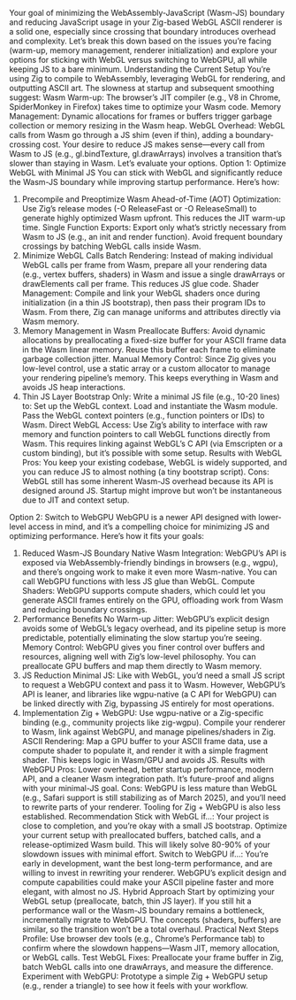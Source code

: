 Your goal of minimizing the WebAssembly-JavaScript (Wasm-JS) boundary and reducing JavaScript usage in your Zig-based WebGL ASCII renderer is a solid one, especially since crossing that boundary introduces overhead and complexity. Let’s break this down based on the issues you’re facing (warm-up, memory management, renderer initialization) and explore your options for sticking with WebGL versus switching to WebGPU, all while keeping JS to a bare minimum.
Understanding the Current Setup
You’re using Zig to compile to WebAssembly, leveraging WebGL for rendering, and outputting ASCII art. The slowness at startup and subsequent smoothing suggest:
Wasm Warm-up: The browser’s JIT compiler (e.g., V8 in Chrome, SpiderMonkey in Firefox) takes time to optimize your Wasm code.
Memory Management: Dynamic allocations for frames or buffers trigger garbage collection or memory resizing in the Wasm heap.
WebGL Overhead: WebGL calls from Wasm go through a JS shim (even if thin), adding a boundary-crossing cost.
Your desire to reduce JS makes sense—every call from Wasm to JS (e.g., gl.bindTexture, gl.drawArrays) involves a transition that’s slower than staying in Wasm. Let’s evaluate your options.
Option 1: Optimize WebGL with Minimal JS
You can stick with WebGL and significantly reduce the Wasm-JS boundary while improving startup performance. Here’s how:
1. Precompile and Preoptimize Wasm
Ahead-of-Time (AOT) Optimization: Use Zig’s release modes (-O ReleaseFast or -O ReleaseSmall) to generate highly optimized Wasm upfront. This reduces the JIT warm-up time.
Single Function Exports: Export only what’s strictly necessary from Wasm to JS (e.g., an init and render function). Avoid frequent boundary crossings by batching WebGL calls inside Wasm.
2. Minimize WebGL Calls
Batch Rendering: Instead of making individual WebGL calls per frame from Wasm, prepare all your rendering data (e.g., vertex buffers, shaders) in Wasm and issue a single drawArrays or drawElements call per frame. This reduces JS glue code.
Shader Management: Compile and link your WebGL shaders once during initialization (in a thin JS bootstrap), then pass their program IDs to Wasm. From there, Zig can manage uniforms and attributes directly via Wasm memory.
3. Memory Management in Wasm
Preallocate Buffers: Avoid dynamic allocations by preallocating a fixed-size buffer for your ASCII frame data in the Wasm linear memory. Reuse this buffer each frame to eliminate garbage collection jitter.
Manual Memory Control: Since Zig gives you low-level control, use a static array or a custom allocator to manage your rendering pipeline’s memory. This keeps everything in Wasm and avoids JS heap interactions.
4. Thin JS Layer
Bootstrap Only: Write a minimal JS file (e.g., 10-20 lines) to:
Set up the WebGL context.
Load and instantiate the Wasm module.
Pass the WebGL context pointers (e.g., function pointers or IDs) to Wasm.
Direct WebGL Access: Use Zig’s ability to interface with raw memory and function pointers to call WebGL functions directly from Wasm. This requires linking against WebGL’s C API (via Emscripten or a custom binding), but it’s possible with some setup.
Results with WebGL
Pros: You keep your existing codebase, WebGL is widely supported, and you can reduce JS to almost nothing (a tiny bootstrap script).
Cons: WebGL still has some inherent Wasm-JS overhead because its API is designed around JS. Startup might improve but won’t be instantaneous due to JIT and context setup.


Option 2: Switch to WebGPU
WebGPU is a newer API designed with lower-level access in mind, and it’s a compelling choice for minimizing JS and optimizing performance. Here’s how it fits your goals:
1. Reduced Wasm-JS Boundary
Native Wasm Integration: WebGPU’s API is exposed via WebAssembly-friendly bindings in browsers (e.g., wgpu), and there’s ongoing work to make it even more Wasm-native. You can call WebGPU functions with less JS glue than WebGL.
Compute Shaders: WebGPU supports compute shaders, which could let you generate ASCII frames entirely on the GPU, offloading work from Wasm and reducing boundary crossings.
2. Performance Benefits
No Warm-up Jitter: WebGPU’s explicit design avoids some of WebGL’s legacy overhead, and its pipeline setup is more predictable, potentially eliminating the slow startup you’re seeing.
Memory Control: WebGPU gives you finer control over buffers and resources, aligning well with Zig’s low-level philosophy. You can preallocate GPU buffers and map them directly to Wasm memory.
3. JS Reduction
Minimal JS: Like with WebGL, you’d need a small JS script to request a WebGPU context and pass it to Wasm. However, WebGPU’s API is leaner, and libraries like wgpu-native (a C API for WebGPU) can be linked directly with Zig, bypassing JS entirely for most operations.
4. Implementation
Zig + WebGPU: Use wgpu-native or a Zig-specific binding (e.g., community projects like zig-wgpu). Compile your renderer to Wasm, link against WebGPU, and manage pipelines/shaders in Zig.
ASCII Rendering: Map a GPU buffer to your ASCII frame data, use a compute shader to populate it, and render it with a simple fragment shader. This keeps logic in Wasm/GPU and avoids JS.
Results with WebGPU
Pros: Lower overhead, better startup performance, modern API, and a cleaner Wasm integration path. It’s future-proof and aligns with your minimal-JS goal.
Cons: WebGPU is less mature than WebGL (e.g., Safari support is still stabilizing as of March 2025), and you’ll need to rewrite parts of your renderer. Tooling for Zig + WebGPU is also less established.
Recommendation
Stick with WebGL if…: Your project is close to completion, and you’re okay with a small JS bootstrap. Optimize your current setup with preallocated buffers, batched calls, and a release-optimized Wasm build. This will likely solve 80-90% of your slowdown issues with minimal effort.
Switch to WebGPU if…: You’re early in development, want the best long-term performance, and are willing to invest in rewriting your renderer. WebGPU’s explicit design and compute capabilities could make your ASCII pipeline faster and more elegant, with almost no JS.
Hybrid Approach
Start by optimizing your WebGL setup (preallocate, batch, thin JS layer). If you still hit a performance wall or the Wasm-JS boundary remains a bottleneck, incrementally migrate to WebGPU. The concepts (shaders, buffers) are similar, so the transition won’t be a total overhaul.
Practical Next Steps
Profile: Use browser dev tools (e.g., Chrome’s Performance tab) to confirm where the slowdown happens—Wasm JIT, memory allocation, or WebGL calls.
Test WebGL Fixes: Preallocate your frame buffer in Zig, batch WebGL calls into one drawArrays, and measure the difference.
Experiment with WebGPU: Prototype a simple Zig + WebGPU setup (e.g., render a triangle) to see how it feels with your workflow.